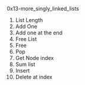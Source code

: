 0x13-more_singly_linked_lists
1. List Length
2. Add One
3. Add one at the end
4. Free List
6. Free
7. Pop
8. Get Node index
8. Sum list
9. Insert
10. Delete at index

